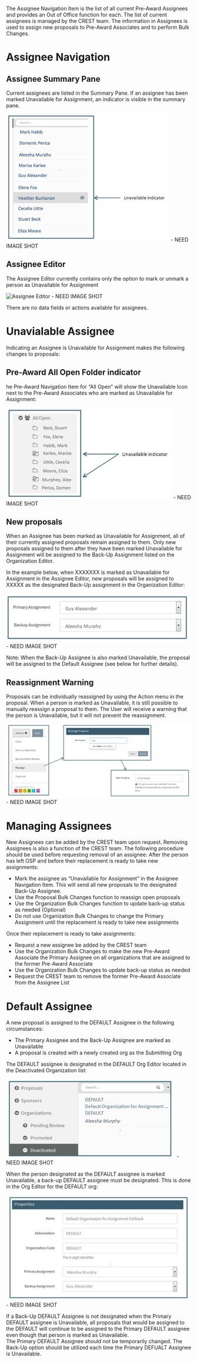 The Assignee Navigation Item is the list of all current Pre-Award Assignees and provides an Out of Office function for each.  The list of current assignees is managed by the CREST team.     The information in Assignees is used to assign new proposals to Pre-Award Associates and to perform Bulk Changes.

# Assignee Navigation
## Assignee Summary Pane
Current assignees are listed in the Summary Pane.  If an assignee has been marked Unavailable for Assignment, an indicator is visible in the summary pane.

![Assignee Summary Pane](../images/management/ManAssi_SumPane.jpg)  - NEED IMAGE SHOT

## Assignee Editor
The Assignee Editor currently contains only the option to mark or unmark a person as Unavailable for Assignment

![Assignee Editor](../images/management/ManAssi_Editor)  - NEED IMAGE SHOT

There are no data fields or actions available for assignees.

# Unavialable Assignee
Indicating an Assignee is Unavailable for Assignment makes the following changes to proposals:

## Pre-Award All Open Folder indicator
he Pre-Award Navigation Item for “All Open” will show the Unavailable Icon next to the Pre-Award Associates who are marked as Unavailable for Assignment:

![All Open Folder Indicator](../images/management/ManAssi_AllOpen.jpg) - NEED IMAGE SHOT

## New proposals
When an Assignee has been marked as Unavailable for Assignment, all of their currently assigned proposals remain assigned to them.  Only new proposals assigned to them after they have been marked Unavailable for Assignment will be assigned to the Back-Up Assignment listed on the Organization Editor.  

In the example below, when XXXXXXX is marked as Unavailable for Assignment in the Assignee Editor, new proposals will be assigned to XXXXX as the designated Back-Up assignment in the Organization Editor:

![Back-Up Assignment](../images/management/ManAssi_BackUp.jpg) - NEED IMAGE SHOT

  Note: When the Back-Up Assignee is also marked Unavailable, the proposal will be assigned to the Default Assignee (see below for further details).

## Reassignment Warning
Proposals can be individually reassigned by using the Action menu in the proposal.  When a person is marked as Unavailable, it is still possible to manually reassign a proposal to them.  The User will receive a warning that the person is Unavailable, but it will not prevent the reassignment.

![Reassignment Warning](../images/management/ManAssi_ReassignWarning.jpg)- NEED IMAGE SHOT

# Managing Assignees
New Assignees can be added by the CREST team upon request.
Removing Assignees is also a function of the CREST team.  The following procedure should be used before requesting removal of an assignee:
After the person has left OSP and before their replacement is ready to take new assignments:
-	Mark the assignee as “Unavailable for Assignment” in the Assignee Navigation Item.  This will send all new proposals to the designated Back-Up Assignee.
-	Use the Proposal Bulk Changes function to reassign open proposals
-	Use the Organization Bulk Changes function to update back-up status as needed (Optional)
-	Do not use Organization Bulk Changes to change the Primary Assignment until the replacement is ready to take new assignments

Once their replacement is ready to take assignments:
-	Request a new assignee be added by the CREST team
-	Use the Organization Bulk Changes to make the new Pre-Award Associate the Primary Assignee on all organizations that are assigned to the former Pre-Award Associate
-	Use the Organization Bulk Changes to update back-up status as needed
-	Request the CREST team to remove the former Pre-Award Associate from the Assignee List

# Default Assignee
A new proposal is assigned to the DEFAULT Assignee in the following circumstances:
-	The Primary Assignee and the Back-Up Assignee are marked as Unavailable
-	A proposal is created with a newly created org as the Submitting Org

The DEFAULT assignee is designated in the DEFAULT Org Editor located in the Deactivated Organization list:

![Default in Org Editor](../images/management/ManAssi_DefaultOrg.jpg)  - NEED IMAGE SHOT

When the person designated as the DEFAULT assignee is marked Unavailable, a back-up DEFAULT assignee must be designated.  This is done in the Org Editor for the DEFAULT org:

![Default Back-Up](../images/management/ManAssi_DefaultBackup.jpg) - NEED IMAGE SHOT

If a Back-Up DEFAULT Assignee is not designated when the Primary DEFAULT assignee is Unavailable, all proposals that would be assigned to the DEFAULT will continue to be assigned to the Primary DEFAULT assignee even though that person is marked as Unavailable.   
The Primary DEFAULT Assignee should not be temporarily changed.  The Back-Up option should be utilized each time the Primary DEFUALT Assignee is Unavailable. 
